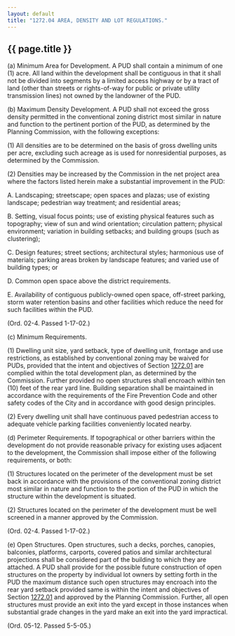 ```yaml
---
layout: default 
title: "1272.04 AREA, DENSITY AND LOT REGULATIONS."
---
```


{{ page.title }}
----------------

​(a) Minimum Area for Development. A PUD shall contain a minimum of one
(1) acre. All land within the development shall be contiguous in that it
shall not be divided into segments by a limited access highway or by a
tract of land (other than streets or rights-of-way for public or private
utility transmission lines) not owned by the landowner of the PUD.

​(b) Maximum Density Development. A PUD shall not exceed the gross
density permitted in the conventional zoning district most similar in
nature and function to the pertinent portion of the PUD, as determined
by the Planning Commission, with the following exceptions:

​(1) All densities are to be determined on the basis of gross dwelling
units per acre, excluding such acreage as is used for nonresidential
purposes, as determined by the Commission.

​(2) Densities may be increased by the Commission in the net project
area where the factors listed herein make a substantial improvement in
the PUD:

A. Landscaping; streetscape; open spaces and plazas; use of existing
landscape; pedestrian way treatment; and residential areas;

B. Setting, visual focus points; use of existing physical features such
as topography; view of sun and wind orientation; circulation pattern;
physical environment; variation in building setbacks; and building
groups (such as clustering);

C. Design features; street sections; architectural styles; harmonious
use of materials; parking areas broken by landscape features; and varied
use of building types; or

D. Common open space above the district requirements.

E. Availability of contiguous publicly-owned open space, off-street
parking, storm water retention basins and other facilities which reduce
the need for such facilities within the PUD.

(Ord. 02-4. Passed 1-17-02.)

​(c) Minimum Requirements.

​(1) Dwelling unit size, yard setback, type of dwelling unit, frontage
and use restrictions, as established by conventional zoning may be
waived for PUDs, provided that the intent and objectives of Section
[1272.01](5336b269.html) are complied within the total development plan,
as determined by the Commission. Further provided no open structures
shall encroach within ten (10) feet of the rear yard line. Building
separation shall be maintained in accordance with the requirements of
the Fire Prevention Code and other safety codes of the City and in
accordance with good design principles.

​(2) Every dwelling unit shall have continuous paved pedestrian access
to adequate vehicle parking facilities conveniently located nearby.

​(d) Perimeter Requirements. If topographical or other barriers within
the development do not provide reasonable privacy for existing uses
adjacent to the development, the Commission shall impose either of the
following requirements, or both:

​(1) Structures located on the perimeter of the development must be set
back in accordance with the provisions of the conventional zoning
district most similar in nature and function to the portion of the PUD
in which the structure within the development is situated.

​(2) Structures located on the perimeter of the development must be well
screened in a manner approved by the Commission.

(Ord. 02-4. Passed 1-17-02.)

​(e) Open Structures. Open structures, such a decks, porches, canopies,
balconies, platforms, carports, covered patios and similar architectural
projections shall be considered part of the building to which they are
attached. A PUD shall provide for the possible future construction of
open structures on the property by individual lot owners by setting
forth in the PUD the maximum distance such open structures may encroach
into the rear yard setback provided same is within the intent and
objectives of Section [1272.01](5336b269.html) and approved by the
Planning Commission. Further, all open structures must provide an exit
into the yard except in those instances when substantial grade changes
in the yard make an exit into the yard impractical.

(Ord. 05-12. Passed 5-5-05.)
